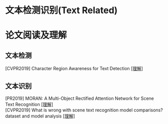 # 文本检测识别(Text Related)

# 论文阅读及理解

## 文本检测
[CVPR2019] Character Region Awareness for Text Detection [[理解]](./cvpr2019_CRAFT/cvpr2019_CRAFT.md) 

## 文本识别
[PR2019] MORAN: A Multi-Object Rectified Attention Network for Scene Text Recognition [[理解]](./pr2019_MORAN/pr2019_MORAN.md)  
[CVPR2019] What is wrong with scene text recognition model comparisons? dataset and model analysis [[理解]](./cvpr2019_CLOVA/cvpr2019_CLOVA.md)  
